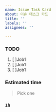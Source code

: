 ```yaml
---
name: Issue Task Card
about: 이슈 태스크 카드
title: ''
labels: ''
assignees: ''

---
```


### TODO
1. [ ]Job1
2. [ ]Job1
3. [ ]Job1

### Estimated time
>Pick one

### `1h`
